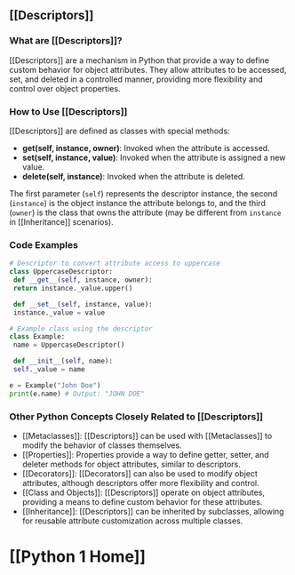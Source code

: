 ## [[Descriptors]]

### What are [[Descriptors]]?
 [[Descriptors]] are a mechanism in Python that provide a way to define custom behavior for object attributes. They allow attributes to be accessed, set, and deleted in a controlled manner, providing more flexibility and control over object properties.

### How to Use [[Descriptors]]
 [[Descriptors]] are defined as classes with special methods:

- **__get__(self, instance, owner)**: Invoked when the attribute is accessed.
- **__set__(self, instance, value)**: Invoked when the attribute is assigned a new value.
- **__delete__(self, instance)**: Invoked when the attribute is deleted.

The first parameter (`self`) represents the descriptor instance, the second (`instance`) is the object instance the attribute belongs to, and the third (`owner`) is the class that owns the attribute (may be different from `instance` in [[Inheritance]] scenarios).

### Code Examples
```python
# Descriptor to convert attribute access to uppercase
class UppercaseDescriptor:
 def __get__(self, instance, owner):
 return instance._value.upper()

 def __set__(self, instance, value):
 instance._value = value

# Example class using the descriptor
class Example:
 name = UppercaseDescriptor()

 def __init__(self, name):
 self._value = name

e = Example("John Doe")
print(e.name) # Output: "JOHN DOE"
```

### Other Python Concepts Closely Related to [[Descriptors]]

- [[Metaclasses]]: [[Descriptors]] can be used with [[Metaclasses]] to modify the behavior of classes themselves.
- [[Properties]]: Properties provide a way to define getter, setter, and deleter methods for object attributes, similar to descriptors.
- [[Decorators]]: [[Decorators]] can also be used to modify object attributes, although descriptors offer more flexibility and control.
- [[Class and Objects]]: [[Descriptors]] operate on object attributes, providing a means to define custom behavior for these attributes.
- [[Inheritance]]: [[Descriptors]] can be inherited by subclasses, allowing for reusable attribute customization across multiple classes.
# [[Python 1 Home]]